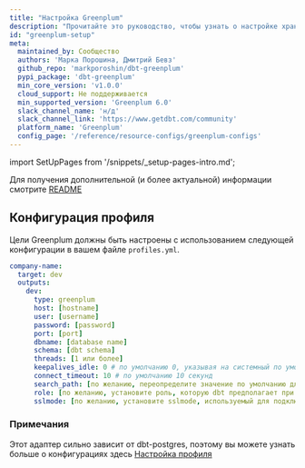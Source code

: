 ```yaml
---
title: "Настройка Greenplum"
description: "Прочитайте это руководство, чтобы узнать о настройке хранилища Greenplum в dbt."
id: "greenplum-setup"
meta:
  maintained_by: Сообщество
  authors: 'Марка Порошина, Дмитрий Бевз'
  github_repo: 'markporoshin/dbt-greenplum'
  pypi_package: 'dbt-greenplum'
  min_core_version: 'v1.0.0'
  cloud_support: Не поддерживается
  min_supported_version: 'Greenplum 6.0'
  slack_channel_name: 'н/д'
  slack_channel_link: 'https://www.getdbt.com/community'
  platform_name: 'Greenplum'
  config_page: '/reference/resource-configs/greenplum-configs'
---
```


import SetUpPages from '/snippets/_setup-pages-intro.md';

<SetUpPages meta={frontMatter.meta} />


Для получения дополнительной (и более актуальной) информации смотрите [README](https://github.com/markporoshin/dbt-greenplum#README.md)


## Конфигурация профиля

Цели Greenplum должны быть настроены с использованием следующей конфигурации в вашем файле `profiles.yml`.

<File name='~/.dbt/profiles.yml'>

```yaml
company-name:
  target: dev
  outputs:
    dev:
      type: greenplum
      host: [hostname]
      user: [username]
      password: [password]
      port: [port]
      dbname: [database name]
      schema: [dbt schema]
      threads: [1 или более]
      keepalives_idle: 0 # по умолчанию 0, указывая на системный по умолчанию. См. ниже
      connect_timeout: 10 # по умолчанию 10 секунд
      search_path: [по желанию, переопределите значение по умолчанию для search_path postgres]
      role: [по желанию, установите роль, которую dbt предполагает при выполнении запросов]
      sslmode: [по желанию, установите sslmode, используемый для подключения к базе данных]

```

</File>

### Примечания

Этот адаптер сильно зависит от dbt-postgres, поэтому вы можете узнать больше о конфигурациях здесь [Настройка профиля](postgres-setup)
